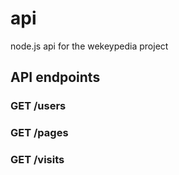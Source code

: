 api
===

node.js api for the wekeypedia project


## API endpoints

### GET /users

### GET /pages

### GET /visits
